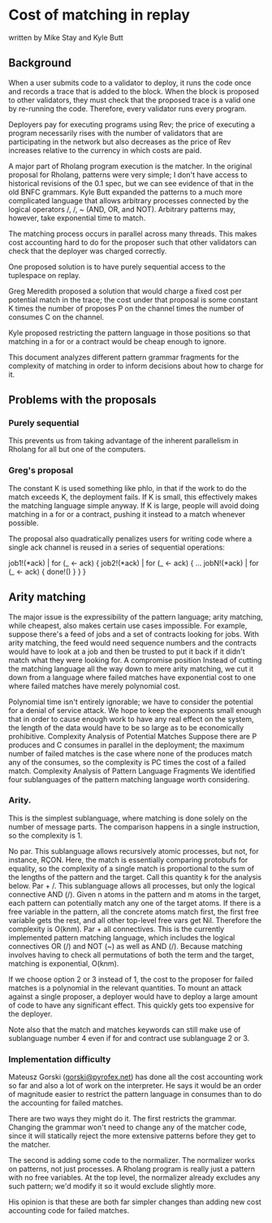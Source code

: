 # Cost of matching in replay

written by Mike Stay and Kyle Butt

## Background

When a user submits code to a validator to deploy, it runs the code once and records a trace that is added to the block. When the block is proposed to other validators, they must check that the proposed trace is a valid one by re-running the code. Therefore, every validator runs every program.

Deployers pay for executing programs using Rev; the price of executing a program necessarily rises with the number of validators that are participating in the network but also decreases as the price of Rev increases relative to the currency in which costs are paid.

A major part of Rholang program execution is the matcher. In the original proposal for Rholang, patterns were very simple; I don't have access to historical revisions of the 0.1 spec, but we can see evidence of that in the old BNFC grammars. Kyle Butt expanded the patterns to a much more complicated language that allows arbitrary processes connected by the logical operators /\, \/, ~ (AND, OR, and NOT). Arbitrary patterns may, however, take exponential time to match.

The matching process occurs in parallel across many threads. This makes cost accounting hard to do for the proposer such that other validators can check that the deployer was charged correctly.

One proposed solution is to have purely sequential access to the tuplespace on replay.

Greg Meredith proposed a solution that would charge a fixed cost per potential match in the trace; the cost under that proposal is some constant K times the number of proposes P on the channel times the number of consumes C on the channel.

Kyle proposed restricting the pattern language in those positions so that matching in a for or a contract would be cheap enough to ignore.

This document analyzes different pattern grammar fragments for the complexity of matching in order to inform decisions about how to charge for it.

## Problems with the proposals

### Purely sequential

This prevents us from taking advantage of the inherent parallelism in Rholang for all but one of the computers.

### Greg's proposal

The constant K is used something like phlo, in that if the work to do the match exceeds K, the deployment fails. If K is small, this effectively makes the matching language simple anyway. If K is large, people will avoid doing matching in a for or a contract, pushing it instead to a match whenever possible.

The proposal also quadratically penalizes users for writing code where a single ack channel is reused in a series of sequential operations:

job1!(*ack) |
for (\_ <- ack) {
job2!(*ack) |
for (_ <- ack) {
…
jobN!(\*ack) |
for (_ <- ack) {
done!()
}
}
}

## Arity matching

The major issue is the expressibility of the pattern language; arity matching, while cheapest, also makes certain use cases impossible. For example, suppose there's a feed of jobs and a set of contracts looking for jobs. With arity matching, the feed would need sequence numbers and the contracts would have to look at a job and then be trusted to put it back if it didn't match what they were looking for.
A compromise position
Instead of cutting the matching language all the way down to mere arity matching, we cut it down from a language where failed matches have exponential cost to one where failed matches have merely polynomial cost.

Polynomial time isn't entirely ignorable; we have to consider the potential for a denial of service attack. We hope to keep the exponents small enough that in order to cause enough work to have any real effect on the system, the length of the data would have to be so large as to be economically prohibitive.
Complexity Analysis of Potential Matches
Suppose there are P produces and C consumes in parallel in the deployment; the maximum number of failed matches is the case where none of the produces match any of the consumes, so the complexity is PC times the cost of a failed match.
Complexity Analysis of Pattern Language Fragments
We identified four sublanguages of the pattern matching language worth considering.

### Arity.

This is the simplest sublanguage, where matching is done solely on the number of message parts. The comparison happens in a single instruction, so the complexity is 1.

No par. This sublanguage allows recursively atomic processes, but not, for instance, RÇON. Here, the match is essentially comparing protobufs for equality, so the complexity of a single match is proportional to the sum of the lengths of the pattern and the target. Call this quantity k for the analysis below.
Par + /\. This sublanguage allows all processes, but only the logical connective AND (/\). Given n atoms in the pattern and m atoms in the target, each pattern can potentially match any one of the target atoms. If there is a free variable in the pattern, all the concrete atoms match first, the first free variable gets the rest, and all other top-level free vars get Nil. Therefore the complexity is O(knm).
Par + all connectives. This is the currently implemented pattern matching language, which includes the logical connectives OR (\/) and NOT (~) as well as AND (/\). Because matching involves having to check all permutations of both the term and the target, matching is exponential, O(knm).

If we choose option 2 or 3 instead of 1, the cost to the proposer for failed matches is a polynomial in the relevant quantities. To mount an attack against a single proposer, a deployer would have to deploy a large amount of code to have any significant effect. This quickly gets too expensive for the deployer.

Note also that the match and matches keywords can still make use of sublanguage number 4 even if for and contract use sublanguage 2 or 3.

### Implementation difficulty

Mateusz Gorski (gorski@pyrofex.net) has done all the cost accounting work so far and also a lot of work on the interpreter. He says it would be an order of magnitude easier to restrict the pattern language in consumes than to do the accounting for failed matches.

There are two ways they might do it. The first restricts the grammar. Changing the grammar won't need to change any of the matcher code, since it will statically reject the more extensive patterns before they get to the matcher.

The second is adding some code to the normalizer. The normalizer works on patterns, not just processes. A Rholang program is really just a pattern with no free variables. At the top level, the normalizer already excludes any such pattern; we'd modify it so it would exclude slightly more.

His opinion is that these are both far simpler changes than adding new cost accounting code for failed matches.
